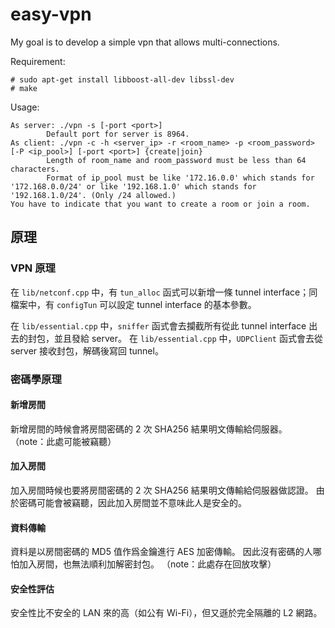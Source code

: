 # easy-vpn

My goal is to develop a simple vpn that allows multi-connections.

Requirement:
```
# sudo apt-get install libboost-all-dev libssl-dev
# make
```

Usage:
```
As server: ./vpn -s [-port <port>]
        Default port for server is 8964.
As client: ./vpn -c -h <server_ip> -r <room_name> -p <room_password> [-P <ip_pool>] [-port <port>] {create|join}
        Length of room_name and room_password must be less than 64 characters.
        Format of ip_pool must be like '172.16.0.0' which stands for '172.168.0.0/24' or like '192.168.1.0' which stands for '192.168.1.0/24'. (Only /24 allowed.)
You have to indicate that you want to create a room or join a room.
```

## 原理

### VPN 原理

在 `lib/netconf.cpp` 中，有 `tun_alloc` 函式可以新增一條 tunnel interface；同檔案中，有 `configTun` 可以設定 tunnel interface 的基本參數。

在 `lib/essential.cpp` 中，`sniffer` 函式會去攔截所有從此 tunnel interface 出去的封包，並且發給 server。
在 `lib/essential.cpp` 中，`UDPClient` 函式會去從 server 接收封包，解碼後寫回 tunnel。

### 密碼學原理

#### 新增房間

新增房間的時候會將房間密碼的 2 次 SHA256 結果明文傳輸給伺服器。
（note：此處可能被竊聽）

#### 加入房間

加入房間時候也要將房間密碼的 2 次 SHA256 結果明文傳輸給伺服器做認證。
由於密碼可能會被竊聽，因此加入房間並不意味此人是安全的。

#### 資料傳輸

資料是以房間密碼的 MD5 值作爲金鑰進行 AES 加密傳輸。
因此沒有密碼的人哪怕加入房間，也無法順利加解密封包。
（note：此處存在回放攻擊）

#### 安全性評估

安全性比不安全的 LAN 來的高（如公有 Wi-Fi），但又遜於完全隔離的 L2 網路。
